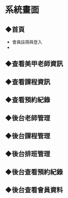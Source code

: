 # 系統畫面
## ◆首頁
- 會員註冊與登入
- 
## ◆查看美甲老師資訊
## ◆查看課程資訊
## ◆查看預約紀錄

## ◆後台老師管理
## ◆後台課程管理
## ◆後台排班管理
## ◆後台查看預約紀錄
## ◆後台查看會員資料

